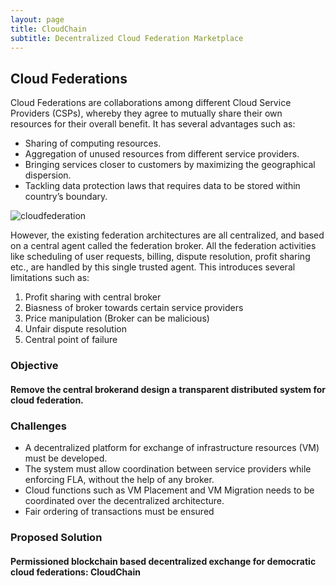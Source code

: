 ```yaml
---
layout: page
title: CloudChain
subtitle: Decentralized Cloud Federation Marketplace
---
```


## Cloud Federations

Cloud Federations are collaborations among different Cloud Service Providers (CSPs), whereby they agree to mutually share their own resources for their overall benefit. It has several advantages such as:

* Sharing of computing resources.
* Aggregation of unused resources from different service providers.
* Bringing services closer to customers by maximizing the geographical dispersion.
* Tackling data protection laws that requires data to be stored within country’s boundary.

![cloudfederation]("/assets/cloudchain/federation.png")


However, the existing federation architectures are all centralized, and based on a central agent called the federation broker. All the federation activities like scheduling of user requests, billing, dispute resolution, profit sharing etc., are handled by this single trusted agent. This introduces several limitations such as:

1. Profit sharing with central broker
2. Biasness of broker towards certain service providers
3. Price manipulation (Broker can be malicious)
4. Unfair dispute resolution
5. Central point of failure


### Objective

#### Remove the central brokerand design a transparent distributed system for cloud federation.

### Challenges

* A decentralized platform for exchange of infrastructure resources (VM) must be developed.
* The system must allow coordination between service providers while enforcing FLA, without the help of any broker.
* Cloud functions such as VM Placement and VM Migration needs to be coordinated over the decentralized architecture.
* Fair ordering of transactions must be ensured

### Proposed Solution
#### Permissioned blockchain based decentralized exchange for democratic cloud federations: CloudChain
